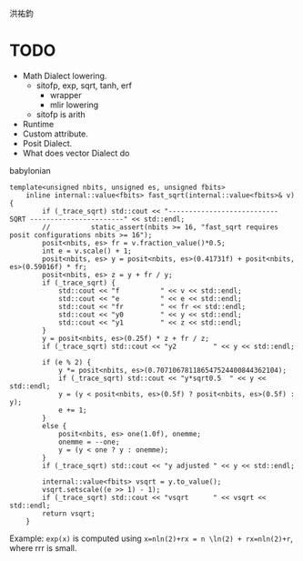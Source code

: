 洪祐鈞

# TODO

- Math Dialect lowering.
	- sitofp, exp, sqrt, tanh, erf
		- wrapper
		- mlir lowering
	- sitofp is arith
- Runtime
- Custom attribute.
- Posit Dialect.
- What does vector Dialect do

babylonian
```
template<unsigned nbits, unsigned es, unsigned fbits>
	inline internal::value<fbits> fast_sqrt(internal::value<fbits>& v) {
		if (_trace_sqrt) std::cout << "---------------------------  SQRT -----------------------" << std::endl;
		//			static_assert(nbits >= 16, "fast_sqrt requires posit configurations nbits >= 16");
		posit<nbits, es> fr = v.fraction_value()*0.5;
		int e = v.scale() + 1;
		posit<nbits, es> y = posit<nbits, es>(0.41731f) + posit<nbits, es>(0.59016f) * fr;
		posit<nbits, es> z = y + fr / y;
		if (_trace_sqrt) {
			std::cout << "f          " << v << std::endl;
			std::cout << "e          " << e << std::endl;
			std::cout << "fr         " << fr << std::endl;
			std::cout << "y0         " << y << std::endl;
			std::cout << "y1         " << z << std::endl;
		}
		y = posit<nbits, es>(0.25f) * z + fr / z;
		if (_trace_sqrt) std::cout << "y2         " << y << std::endl;

		if (e % 2) {
			y *= posit<nbits, es>(0.707106781186547524400844362104);
			if (_trace_sqrt) std::cout << "y*sqrt0.5  " << y << std::endl;
			y = (y < posit<nbits, es>(0.5f) ? posit<nbits, es>(0.5f) : y);
			e += 1;
		}
		else {
			posit<nbits, es> one(1.0f), onemme;
			onemme = --one;
			y = (y < one ? y : onemme);
		}
		if (_trace_sqrt) std::cout << "y adjusted " << y << std::endl;

		internal::value<fbits> vsqrt = y.to_value();
		vsqrt.setscale((e >> 1) - 1);
		if (_trace_sqrt) std::cout << "vsqrt      " << vsqrt << std::endl;
		return vsqrt;
	}
```

Example: `exp(x)` is computed using `x=nln⁡(2)+rx = n \ln(2) + rx=nln(2)+r`, where rrr is small.
